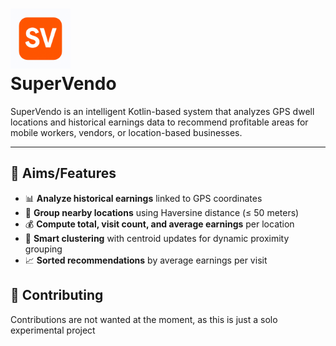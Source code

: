 <h1>
  <img src="app/src/main/assets/icon.png" width="96" alt="SuperVendo Icon"/><br/>
  SuperVendo
</h1>

<p>
SuperVendo is an intelligent Kotlin-based system that analyzes GPS dwell locations and historical earnings data to recommend profitable areas for mobile workers, vendors, or location-based businesses.
</p>

---

## 🚀 Aims/Features

- 📊 **Analyze historical earnings** linked to GPS coordinates  
- 📍 **Group nearby locations** using Haversine distance (≤ 50 meters)  
- 💰 **Compute total, visit count, and average earnings** per location  
- 🧠 **Smart clustering** with centroid updates for dynamic proximity grouping  
- 📈 **Sorted recommendations** by average earnings per visit  


## 🤝 Contributing

Contributions are not wanted at the moment, as this is just a solo experimental project 
